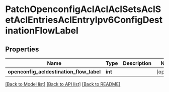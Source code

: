 # PatchOpenconfigAclAclAclSetsAclSetAclEntriesAclEntryIpv6ConfigDestinationFlowLabel

## Properties
Name | Type | Description | Notes
------------ | ------------- | ------------- | -------------
**openconfig_acldestination_flow_label** | **int** |  | [optional] 

[[Back to Model list]](../README.md#documentation-for-models) [[Back to API list]](../README.md#documentation-for-api-endpoints) [[Back to README]](../README.md)



